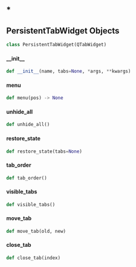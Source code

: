 <a id="widgets.persistent_tab_widget.*"></a>

## \*

<a id="widgets.persistent_tab_widget.PersistentTabWidget"></a>

## PersistentTabWidget Objects

```python
class PersistentTabWidget(QTabWidget)
```

<a id="widgets.persistent_tab_widget.PersistentTabWidget.__init__"></a>

#### \_\_init\_\_

```python
def __init__(name, tabs=None, *args, **kwargs)
```

<a id="widgets.persistent_tab_widget.PersistentTabWidget.menu"></a>

#### menu

```python
def menu(pos) -> None
```

<a id="widgets.persistent_tab_widget.PersistentTabWidget.unhide_all"></a>

#### unhide\_all

```python
def unhide_all()
```

<a id="widgets.persistent_tab_widget.PersistentTabWidget.restore_state"></a>

#### restore\_state

```python
def restore_state(tabs=None)
```

<a id="widgets.persistent_tab_widget.PersistentTabWidget.tab_order"></a>

#### tab\_order

```python
def tab_order()
```

<a id="widgets.persistent_tab_widget.PersistentTabWidget.visible_tabs"></a>

#### visible\_tabs

```python
def visible_tabs()
```

<a id="widgets.persistent_tab_widget.PersistentTabWidget.move_tab"></a>

#### move\_tab

```python
def move_tab(old, new)
```

<a id="widgets.persistent_tab_widget.PersistentTabWidget.close_tab"></a>

#### close\_tab

```python
def close_tab(index)
```

